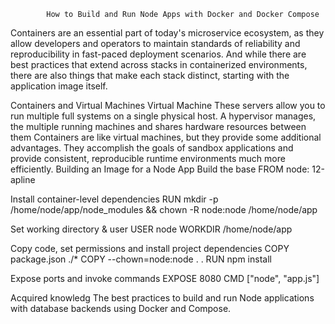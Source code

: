 

			How to Build and Run Node Apps with Docker and Docker Compose

Containers are an essential part of today's microservice ecosystem, as they allow developers and operators to maintain standards of reliability
 and reproducibility in fast-paced deployment scenarios. And while there are best practices that extend across stacks in containerized environments,
 there are also things that make each stack distinct, starting with the application image itself.

Containers and Virtual Machines
Virtual Machine These servers allow you to run multiple full systems on a single physical host. A hypervisor manages, the multiple running machines and shares hardware resources between them
Containers are like virtual machines, but they provide some additional advantages. They accomplish the goals of sandbox applications and provide consistent, reproducible runtime environments much more efficiently.
Building an Image for a Node App
Build the base FROM node: 12-apline

Install container-level dependencies RUN mkdir -p /home/node/app/node_modules && chown -R node:node /home/node/app

Set working directory & user USER node WORKDIR /home/node/app

Copy code, set permissions and install project dependencies COPY package.json ./* COPY --chown=node:node . . RUN npm install

Expose ports and invoke commands EXPOSE 8080 CMD ["node", "app.js"]

Acquired knowledg
The best practices to build and run Node applications with database backends using Docker and Compose.